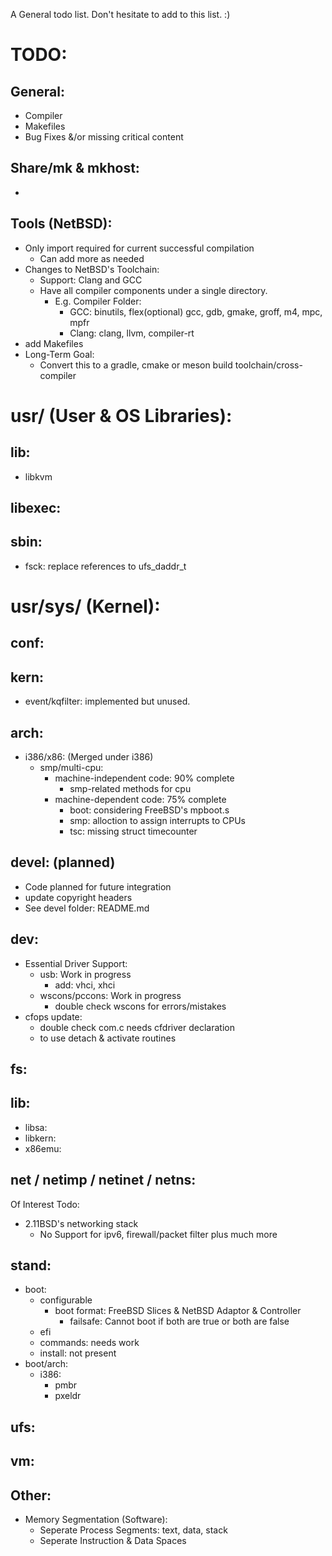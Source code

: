 A General todo list. Don't hesitate to add to this list. :)

# TODO:
## General:
- Compiler
- Makefiles
- Bug Fixes &/or missing critical content

## Share/mk & mkhost:
- 

## Tools (NetBSD):
- Only import required for current successful compilation
	- Can add more as needed
- Changes to NetBSD's Toolchain:
	- Support: Clang and GCC
	- Have all compiler components under a single directory.
		-  E.g. Compiler Folder:
			- GCC: binutils, flex(optional) gcc, gdb, gmake, groff, m4, mpc, mpfr
			- Clang: clang, llvm, compiler-rt
- add Makefiles
- Long-Term Goal: 
	- Convert this to a gradle, cmake or meson build toolchain/cross-compiler

# usr/ (User & OS Libraries):
## lib:
- libkvm
		
## libexec:

## sbin:
- fsck: replace references to ufs_daddr_t
		
# usr/sys/ (Kernel):
## conf:

## kern:
- event/kqfilter: implemented but unused.
	
## arch:
- i386/x86: (Merged under i386)
	- smp/multi-cpu:
		- machine-independent code: 90% complete
			- smp-related methods for cpu
		- machine-dependent code: 75% complete
			- boot: considering FreeBSD's mpboot.s
			- smp: alloction to assign interrupts to CPUs
			- tsc: missing struct timecounter

## devel: (planned)
- Code planned for future integration
- update copyright headers
- See devel folder: README.md
	
## dev:
- Essential Driver Support:
	- usb: 								Work in progress
		- add: vhci, xhci
	- wscons/pccons:						Work in progress
		- double check wscons for errors/mistakes
- cfops update:
	- double check com.c needs cfdriver declaration
	- to use detach & activate routines
	
## fs:


## lib:
- libsa:
- libkern:
- x86emu:
	
## net / netimp / netinet / netns:
Of Interest Todo:
- 2.11BSD's networking stack
	- No Support for ipv6, firewall/packet filter plus much more

## stand:
- boot:
	- configurable
		- boot format: FreeBSD Slices & NetBSD Adaptor & Controller
			- failsafe: Cannot boot if both are true or both are false
	- efi
	- commands: needs work
	- install: not present
- boot/arch:
	- i386:
		- pmbr
		- pxeldr

## ufs:

## vm:

## Other:
- Memory Segmentation (Software):
	- Seperate Process Segments: text, data, stack
	- Seperate Instruction & Data Spaces
